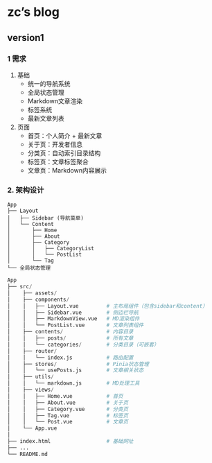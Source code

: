 # zc’s  blog

## version1

### 1 需求

1. 基础
   - 统一的导航系统
   - 全局状态管理
   - Markdown文章渲染
   - 标签系统
   - 最新文章列表
2. 页面
    - 首页：个人简介 + 最新文章
    - 关于页：开发者信息
    - 分类页：自动索引目录结构
    - 标签页：文章标签聚合
    - 文章页：Markdown内容展示

### 2. 架构设计

```text
App
├── Layout
│   ├── Sidebar (导航菜单)
│   └── Content
│       ├── Home
│       ├── About
│       ├── Category
│       │   ├── CategoryList
│       │   └── PostList
│       └── Tag
└── 全局状态管理
```

```python
App
├── src/
│    ├── assets/
│    ├── components/
│    │   ├── Layout.vue         # 主布局组件（包含sidebar和content）
│    │   ├── Sidebar.vue        # 侧边栏导航
│    │   ├── MarkdownView.vue   # MD渲染组件
│    │   └── PostList.vue       # 文章列表组件
│    ├── contents/              # 内容目录
│    │   ├── posts/             # 所有文章
│    │   └── categories/        # 分类目录（可嵌套）
│    ├── router/
│    │   └── index.js           # 路由配置
│    ├── stores/                # Pinia状态管理
│    │   └── usePosts.js        # 文章相关状态
│    ├── utils/
│    │   └── markdown.js        # MD处理工具
│    ├── views/
│    │   ├── Home.vue           # 首页
│    │   ├── About.vue          # 关于页
│    │   ├── Category.vue       # 分类页
│    │   ├── Tag.vue            # 标签页
│    │   └── Post.vue           # 文章页
│    └── App.vue
│
├── index.html                  # 基础网址
├── ...
└── README.md
```
